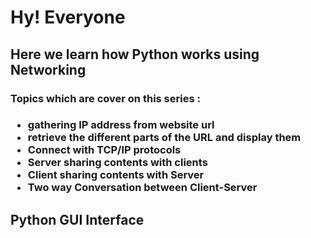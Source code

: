 <h1>Hy! Everyone</h1>
<h2>Here we learn how Python works using Networking</h2>
<h3>Topics which are cover on this series :</h3>
<h3>
  <ul>
    <li>gathering IP address from website url</li>
    <li>
      retrieve the different parts of the URL and display them
    </li>
    <li>Connect with TCP/IP protocols</li>
    <li>Server sharing contents with clients</li>
    <li>Client sharing contents with Server</li>
    <li>Two way Conversation between Client-Server</li>
  </ul>
</h3>
<h2>Python GUI Interface</h2>

